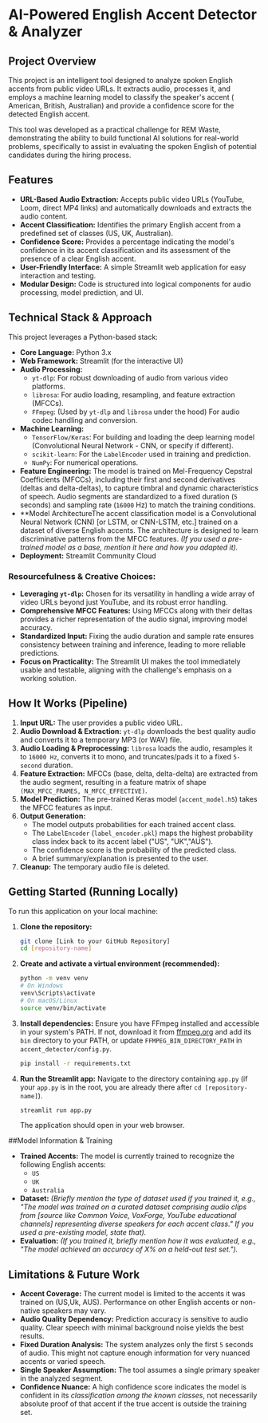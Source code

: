 # AI-Powered English Accent Detector & Analyzer


## Project Overview

This project is an intelligent tool designed to analyze spoken English accents from public video URLs. It extracts audio, processes it, and employs a machine learning model to classify the speaker's accent ( American, British, Australian) and provide a confidence score for the detected English accent.

This tool was developed as a practical challenge for REM Waste, demonstrating the ability to build functional AI solutions for real-world problems, specifically to assist in evaluating the spoken English of potential candidates during the hiring process.

## Features

*   **URL-Based Audio Extraction:** Accepts public video URLs (YouTube, Loom, direct MP4 links) and automatically downloads and extracts the audio content.
*   **Accent Classification:** Identifies the primary English accent from a predefined set of classes (US, UK, Australian).
*   **Confidence Score:** Provides a percentage indicating the model's confidence in its accent classification and its assessment of the presence of a clear English accent.
*   **User-Friendly Interface:** A simple Streamlit web application for easy interaction and testing.
*   **Modular Design:** Code is structured into logical components for audio processing, model prediction, and UI.

## Technical Stack & Approach

This project leverages a Python-based stack:

*   **Core Language:** Python 3.x
*   **Web Framework:** Streamlit (for the interactive UI)
*   **Audio Processing:**
    *   `yt-dlp`: For robust downloading of audio from various video platforms.
    *   `librosa`: For audio loading, resampling, and feature extraction (MFCCs).
    *   `FFmpeg`: (Used by `yt-dlp` and `librosa` under the hood) For audio codec handling and conversion.
*   **Machine Learning:**
    *   `TensorFlow/Keras`: For building and loading the deep learning model (Convolutional Neural Network - CNN, or specify if different).
    *   `scikit-learn`: For the `LabelEncoder` used in training and prediction.
    *   `NumPy`: For numerical operations.
*   **Feature Engineering:** The model is trained on Mel-Frequency Cepstral Coefficients (MFCCs), including their first and second derivatives (deltas and delta-deltas), to capture timbral and dynamic characteristics of speech. Audio segments are standardized to a fixed duration (`5` seconds) and sampling rate (`16000` Hz) to match the training conditions.
*   **Model ArchitectureThe accent classification model is a Convolutional Neural Network (CNN) [or LSTM, or CNN-LSTM, etc.] trained on a dataset of diverse English accents. The architecture is designed to learn discriminative patterns from the MFCC features. *(If you used a pre-trained model as a base, mention it here and how you adapted it).*
*   **Deployment:** Streamlit Community Cloud

### Resourcefulness & Creative Choices:

*   **Leveraging `yt-dlp`:** Chosen for its versatility in handling a wide array of video URLs beyond just YouTube, and its robust error handling.
*   **Comprehensive MFCC Features:** Using MFCCs along with their deltas provides a richer representation of the audio signal, improving model accuracy.
*   **Standardized Input:** Fixing the audio duration and sample rate ensures consistency between training and inference, leading to more reliable predictions.
*   **Focus on Practicality:** The Streamlit UI makes the tool immediately usable and testable, aligning with the challenge's emphasis on a working solution.

## How It Works (Pipeline)

1.  **Input URL:** The user provides a public video URL.
2.  **Audio Download & Extraction:** `yt-dlp` downloads the best quality audio and converts it to a temporary MP3 (or WAV) file.
3.  **Audio Loading & Preprocessing:** `librosa` loads the audio, resamples it to `16000 Hz`, converts it to mono, and truncates/pads it to a fixed `5-second` duration.
4.  **Feature Extraction:** MFCCs (base, delta, delta-delta) are extracted from the audio segment, resulting in a feature matrix of shape `(MAX_MFCC_FRAMES, N_MFCC_EFFECTIVE)`.
5.  **Model Prediction:** The pre-trained Keras model (`accent_model.h5`) takes the MFCC features as input.
6.  **Output Generation:**
    *   The model outputs probabilities for each trained accent class.
    *   The `LabelEncoder` (`label_encoder.pkl`) maps the highest probability class index back to its accent label ("US", "UK","AUS").
    *   The confidence score is the probability of the predicted class.
    *   A brief summary/explanation is presented to the user.
7.  **Cleanup:** The temporary audio file is deleted.

## Getting Started (Running Locally)

To run this application on your local machine:

1.  **Clone the repository:**
    ```bash
    git clone [Link to your GitHub Repository]
    cd [repository-name]
    ```

2.  **Create and activate a virtual environment (recommended):**
    ```bash
    python -m venv venv
    # On Windows
    venv\Scripts\activate
    # On macOS/Linux
    source venv/bin/activate
    ```

3.  **Install dependencies:**
    Ensure you have FFmpeg installed and accessible in your system's PATH. If not, download it from [ffmpeg.org](https://ffmpeg.org/download.html) and add its `bin` directory to your PATH, or update `FFMPEG_BIN_DIRECTORY_PATH` in `accent_detector/config.py`.
    ```bash
    pip install -r requirements.txt
    ```

4.  **Run the Streamlit app:**
    Navigate to the directory containing `app.py` (if your `app.py` is in the root, you are already there after `cd [repository-name]`).
    ```bash
    streamlit run app.py
    ```
    The application should open in your web browser.

##Model Information & Training

*   **Trained Accents:** The model is currently trained to recognize the following English accents:
    *   `US`
    *   `UK`
    *   `Australia`
*   **Dataset:** *(Briefly mention the type of dataset used if you trained it, e.g., "The model was trained on a curated dataset comprising audio clips from [source like Common Voice, VoxForge, YouTube educational channels] representing diverse speakers for each accent class." If you used a pre-existing model, state that).*
*   **Evaluation:** *(If you trained it, briefly mention how it was evaluated, e.g., "The model achieved an accuracy of X% on a held-out test set.").*

## Limitations & Future Work

*   **Accent Coverage:** The current model is limited to the accents it was trained on (US,Uk, AUS). Performance on other English accents or non-native speakers may vary.
*   **Audio Quality Dependency:** Prediction accuracy is sensitive to audio quality. Clear speech with minimal background noise yields the best results.
*   **Fixed Duration Analysis:** The system analyzes only the first `5` seconds of audio. This might not capture enough information for very nuanced accents or varied speech.
*   **Single Speaker Assumption:** The tool assumes a single primary speaker in the analyzed segment.
*   **Confidence Nuance:** A high confidence score indicates the model is confident in its *classification among the known classes*, not necessarily absolute proof of that accent if the true accent is outside the training set.
